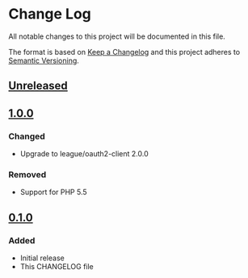 # Change Log
All notable changes to this project will be documented in this file.

The format is based on [Keep a Changelog](http://keepachangelog.com/)
and this project adheres to [Semantic Versioning](http://semver.org/).

## [Unreleased]

## [1.0.0]
### Changed
- Upgrade to league/oauth2-client 2.0.0
### Removed
- Support for PHP 5.5

## [0.1.0]
### Added
- Initial release
- This CHANGELOG file

[Unreleased]: https://github.com/sunsevennv/oauth2-gamblingtec-module/compare/1.0.0...HEAD
[1.0.0]: https://github.com/sunsevennv/oauth2-gamblingtec-module/compare/0.1.0...1.0.0
[0.1.0]: https://github.com/sunsevennv/oauth2-gamblingtec-module/compare/9623429cf9aa7c792ec0ff7c14604ee0ccfda7f1...0.1.0
